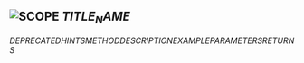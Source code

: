 ## ![$SCOPE$](.gitbook/assets/$SCOPE$.png) $TITLE_NAME$
$DEPRECATED$$HINTS$$METHOD$$DESCRIPTION$$EXAMPLE$$PARAMETERS$$RETURNS$